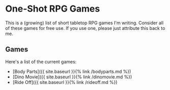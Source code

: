 # One-Shot RPG Games

This is a (growing) list of short tabletop RPG games I'm writing. Consider all
of these games for free use. If you use one, please just attribute this back to
me.

## Games

Here's a list of the current games:

* [Body Parts]({{ site.baseurl }}{% link /bodyparts.md %})
* [Dino Movie]({{ site.baseurl }}{% link /dinomovie.md %})
* [Ride Off]({{ site.baseurl }}{% link /rideoff.md %})
